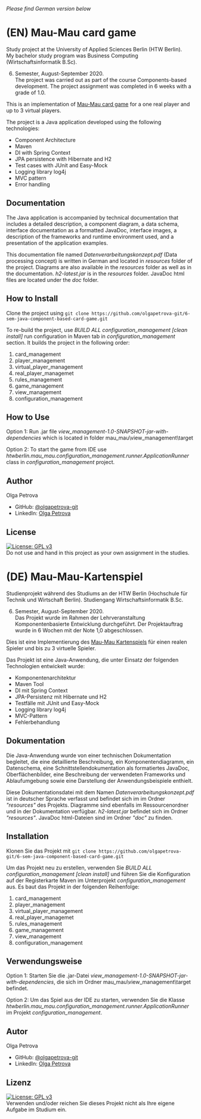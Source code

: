 *Please find German version below*
# (EN) Mau-Mau card game
Study project at the University of Applied Sciences Berlin (HTW Berlin).       
My bachelor study program was Business Computing (Wirtschaftsinformatik B.Sc).   

6. Semester, August-September 2020.    
The project was carried out as part of the course Components-based development. The project assignment was completed in 6 weeks with a grade of 1.0.        

This is an implementation of [Mau-Mau card game](https://en.wikipedia.org/wiki/Mau-Mau_(card_game)) for a one real player and up to 3 virtual players.     

The project is a Java application developed using the following technologies:
- Component Architecture
- Maven
- DI with Spring Context
- JPA persistence with Hibernate and H2
- Test cases with JUnit and Easy-Mock
- Logging library log4j
- MVC pattern
- Error handling
## Documentation
The Java application is accompanied by technical documentation that includes a detailed description, a component diagram, a data schema, interface documentation as a formatted JavaDoc, interface images, a description of the frameworks and runtime environment used, and a presentation of the application examples. 

This documentation file named *Datenverarbeitungskonzept.pdf* (Data processing concept) is written in German and located in *resources* folder of the project. Diagrams are also available in the *resources* folder as well as in the documentation.
*h2-latest.jar* is in the *resources* folder. JavaDoc html files are located under the *doc* folder.
## How to Install
Clone the project using `git clone https://github.com/olgapetrova-git/6-sem-java-component-based-card-game.git`

To re-build the project, use *BUILD ALL configuration_management [clean install]* run configuration  in Maven tab in *configuration_management* section. It builds the project in the following order:
1. card_management
2. player_management
3. virtual_player_management
4. real_player_managemet
5. rules_management
6. game_management
7. view_management
8. configuration_management
## How to Use
Option 1: Run .jar file *view_management-1.0-SNAPSHOT-jar-with-dependencies* which is located in folder mau_mau\view_management\target

Option 2: To start the game from IDE use *htwberlin.mau_mau.configuration_management.runner.ApplicationRunner* class in *configuration_management* project.
## Author
Olga Petrova
- GitHub: [@olgapetrova-git](https://github.com/olgapetrova-git)
- LinkedIn: [Olga Petrova](https://www.linkedin.com/in/olga-petrova-berlin/)
## License  
[![License: GPL v3](https://img.shields.io/badge/License-GPLv3-blue.svg)](https://www.gnu.org/licenses/gpl-3.0)  
Do not use and hand in this project as your own assignment in the studies.
# (DE) Mau-Mau-Kartenspiel
Studienprojekt während des Studiums an der HTW Berlin (Hochschule für Technik und Wirtschaft Berlin).
Studiengang Wirtschaftsinformatik B.Sc.

6. Semester, August-September 2020.     
Das Projekt wurde im Rahmen der Lehrveranstaltung Komponentenbasierte Entwicklung durchgeführt. Der Projektauftrag wurde in 6 Wochen mit der Note 1,0 abgeschlossen.     

Dies ist eine Implementierung des [Mau-Mau Kartenspiels](https://de.wikipedia.org/wiki/Mau-Mau_(Kartenspiel)) für einen realen Spieler und bis zu 3 virtuelle Spieler.    

Das Projekt ist eine Java-Anwendung, die unter Einsatz der folgenden Technologien entwickelt wurde:
- Komponentenarchitektur
- Maven Tool
- DI mit Spring Context
- JPA-Persistenz mit Hibernate und H2
- Testfälle mit JUnit und Easy-Mock
- Logging library log4j
- MVC-Pattern
- Fehlerbehandlung
## Dokumentation
Die Java-Anwendung wurde von einer technischen Dokumentation begleitet, die eine detaillierte Beschreibung, ein Komponentendiagramm, ein Datenschema, eine Schnittstellendokumentation als formatiertes JavaDoc, Oberflächenbilder, eine Beschreibung der verwendeten Frameworks und Ablaufumgebung sowie eine Darstellung der Anwendungsbeispiele enthielt.

Diese Dokumentationsdatei mit dem Namen *Datenverarbeitungskonzept.pdf* ist in deutscher Sprache verfasst und befindet sich im  im Ordner *"resources"* des Projekts. Diagramme sind ebenfalls im Ressourcenordner und in der Dokumentation verfügbar.
*h2-latest.jar* befindet sich im Ordner *"resources"*. JavaDoc html-Dateien sind im Ordner *"doc"* zu finden.
## Installation
Klonen Sie das Projekt mit `git clone https://github.com/olgapetrova-git/6-sem-java-component-based-card-game.git`

Um das Projekt neu zu erstellen, verwenden Sie *BUILD ALL configuration_management [clean install]* und führen Sie die Konfiguration auf der Registerkarte Maven im Unterprojekt *configuration_management* aus. Es baut das Projekt in der folgenden Reihenfolge:
1. card_management
2. player_management
3. virtual_player_management
4. real_player_managemet
5. rules_management
6. game_management
7. view_management
8. configuration_management
## Verwendungsweise
Option 1: Starten Sie die .jar-Datei *view_management-1.0-SNAPSHOT-jar-with-dependencies*, die sich im Ordner mau_mau\view_management\target befindet.

Option 2: Um das Spiel aus der IDE zu starten, verwenden Sie die Klasse *htwberlin.mau_mau.configuration_management.runner.ApplicationRunner* im Projekt *configuration_management*.
## Autor
Olga Petrova
- GitHub: [@olgapetrova-git](https://github.com/olgapetrova-git)
- LinkedIn: [Olga Petrova](https://www.linkedin.com/in/olga-petrova-berlin/)
## Lizenz
[![License: GPL v3](https://img.shields.io/badge/License-GPLv3-blue.svg)](https://www.gnu.org/licenses/gpl-3.0)  
Verwenden und/oder reichen Sie dieses Projekt nicht als Ihre eigene Aufgabe im Studium ein. 
